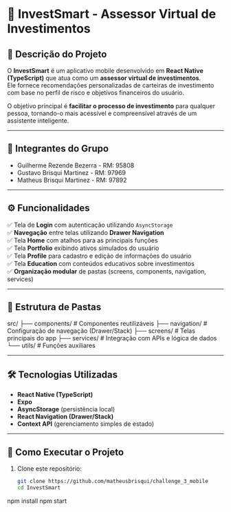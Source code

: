 # 📱 InvestSmart - Assessor Virtual de Investimentos
 
## 🚀 Descrição do Projeto
O **InvestSmart** é um aplicativo mobile desenvolvido em **React Native (TypeScript)** que atua como um **assessor virtual de investimentos**.  
Ele fornece recomendações personalizadas de carteiras de investimento com base no perfil de risco e objetivos financeiros do usuário.
 
O objetivo principal é **facilitar o processo de investimento** para qualquer pessoa, tornando-o mais acessível e compreensível através de um assistente inteligente.
 
---
 
## 👥 Integrantes do Grupo
- Guilherme Rezende Bezerra - RM: 95808  
- Gustavo Brisqui Martinez - RM: 97969  
- Matheus Brisqui Martinez - RM: 97892   
 
---
 
## ⚙️ Funcionalidades
✅ Tela de **Login** com autenticação utilizando `AsyncStorage`  
✅ **Navegação** entre telas utilizando **Drawer Navigation**  
✅ Tela **Home** com atalhos para as principais funções  
✅ Tela **Portfolio** exibindo ativos simulados do usuário  
✅ Tela **Profile** para cadastro e edição de informações do usuário  
✅ Tela **Education** com conteúdos educativos sobre investimentos  
✅ **Organização modular** de pastas (screens, components, navigation, services)  
 
---
 
## 📂 Estrutura de Pastas
src/
├── components/   # Componentes reutilizáveis
├── navigation/   # Configuração de navegação (Drawer/Stack)
├── screens/      # Telas principais do app
├── services/ # Integração com APIs e lógica de dados
└── utils/ # Funções auxiliares


---
 
## 🛠️ Tecnologias Utilizadas

- **React Native (TypeScript)**  
- **Expo**  
- **AsyncStorage** (persistência local)  
- **React Navigation (Drawer/Stack)**  
- **Context API** (gerenciamento simples de estado)  

---

## 📱 Como Executar o Projeto

1. Clone este repositório:  
   ```bash
   git clone https://github.com/matheusbrisqui/challenge_3_mobile
   cd InvestSmart
npm install
npm start
 
